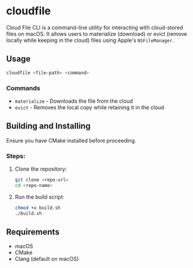 # cloudfile

Cloud File CLI is a command-line utility for interacting with cloud-stored files on macOS. It allows users to materialize (download) or evict (remove locally while keeping in the cloud) files using Apple's `NSFileManager`.

## Usage

```sh
cloudfile <file-path> <command>
```

### Commands
- `materialize` - Downloads the file from the cloud
- `evict` - Removes the local copy while retaining it in the cloud

## Building and Installing

Ensure you have CMake installed before proceeding.

### Steps:
1. Clone the repository:
   ```sh
   git clone <repo-url>
   cd <repo-name>
   ```
2. Run the build script:
   ```sh
   chmod +x build.sh
   ./build.sh
   ```


## Requirements
- macOS
- CMake
- Clang (default on macOS)
